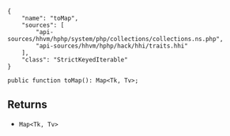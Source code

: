 ``` yamlmeta
{
    "name": "toMap",
    "sources": [
        "api-sources/hhvm/hphp/system/php/collections/collections.ns.php",
        "api-sources/hhvm/hphp/hack/hhi/traits.hhi"
    ],
    "class": "StrictKeyedIterable"
}
```




``` Hack
public function toMap(): Map<Tk, Tv>;
```




## Returns




+ ` Map<Tk, Tv> `
<!-- HHAPIDOC -->
